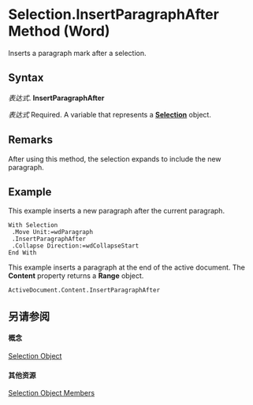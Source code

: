 
# Selection.InsertParagraphAfter Method (Word)

Inserts a paragraph mark after a selection.


## Syntax

 _表达式_. **InsertParagraphAfter**

 _表达式_ Required. A variable that represents a **[Selection](7b574a91-c33e-ecfd-6783-6b7528b2ed8f.md)** object.


## Remarks

After using this method, the selection expands to include the new paragraph.


## Example

This example inserts a new paragraph after the current paragraph.


```
With Selection 
 .Move Unit:=wdParagraph 
 .InsertParagraphAfter 
 .Collapse Direction:=wdCollapseStart 
End With
```

This example inserts a paragraph at the end of the active document. The  **Content** property returns a **Range** object.




```
ActiveDocument.Content.InsertParagraphAfter
```


## 另请参阅


#### 概念


[Selection Object](7b574a91-c33e-ecfd-6783-6b7528b2ed8f.md)
#### 其他资源


[Selection Object Members](http://msdn.microsoft.com/library/71e67a43-d40a-ad9a-8ef2-c5c487733e0d%28Office.15%29.aspx)